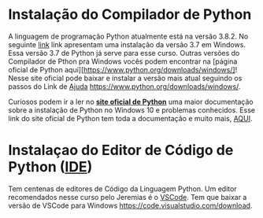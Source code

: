 # Instalação do Compilador de Python
A linguagem de programação Python atualmente está na versão 3.8.2. No seguinte [link](https://dicasdepython.com.br/como-instalar-o-python-no-windows-10/) link apresentam uma instalação da versão 3.7 em Windows. Essa versão 3.7 de Python já serve para esse curso. Outras versões do Compilador de Pthon pra Windows vocês podem encontrar na [página oficial de Python aqui][https://www.python.org/downloads/windows/]! Nesse site oficial pode baixar e instalar a versão mais atual seguindo os passos do Link de [Ajuda](https://dicasdepython.com.br/como-instalar-o-python-no-windows-10/) <https://www.python.org/downloads/windows/>.

Curiosos podem ir a ler no [**site oficial de Python**](https://docs.python.org/pt-br/3/using/windows.html) uma maior documentação sobre a instalação de Python no Windows 10 e problemas conhecidos. Esse link do site oficial de Python tem toda a documentação e muito mais, [AQUI](https://docs.python.org/pt-br/3/index.html).

# Instalaçao do Editor de Código de Python ([IDE](https://pt.wikipedia.org/wiki/Ambiente_de_desenvolvimento_integrado)) 
Tem centenas de editores de Código da Linguagem Python. Um editor recomendados nesse curso pelo Jeremias é o [VSCode](https://code.visualstudio.com/). Tem que baixar a versão de VSCode para Windows <https://code.visualstudio.com/download>.


